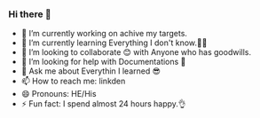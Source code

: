 ### Hi there 👋





- 🔭 I’m currently working on achive my targets.
- 🌱 I’m currently learning Everything I don't know.👨‍💻
- 👯 I’m looking to collaborate 😊 with Anyone who has goodwills.
- 🤔 I’m looking for help with Documentations 📃
- 💬 Ask me about Everythin I learned 😎
- 📫 How to reach me: linkden
- 😄 Pronouns: HE/His
- ⚡ Fun fact: I spend almost 24 hours  happy.👌

